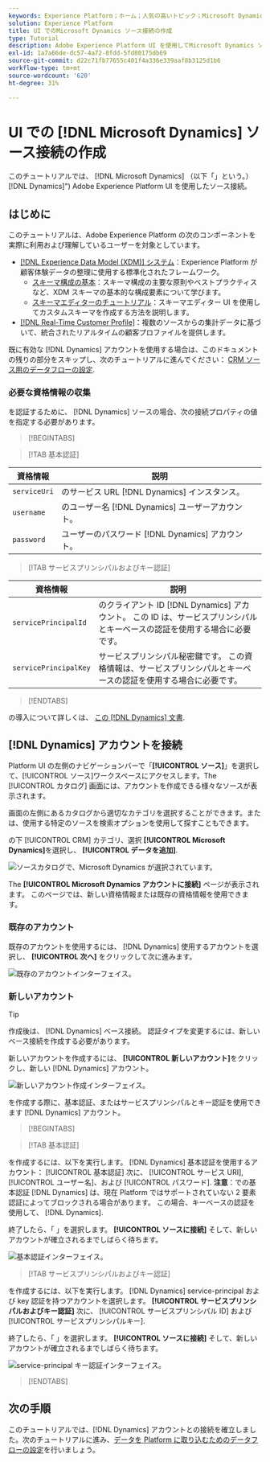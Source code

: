 ```yaml
---
keywords: Experience Platform；ホーム；人気の高いトピック；Microsoft Dynamics;microsoft dynamics;Dynamics;dynamics
solution: Experience Platform
title: UI でのMicrosoft Dynamics ソース接続の作成
type: Tutorial
description: Adobe Experience Platform UI を使用してMicrosoft Dynamics ソース接続を作成する方法を説明します。
exl-id: 1a7a66de-dc57-4a72-8fdd-5fd80175db69
source-git-commit: d22c71fb77655c401f4a336e339aaf8b3125d1b6
workflow-type: tm+mt
source-wordcount: '620'
ht-degree: 31%

---
```


# UI での [!DNL Microsoft Dynamics] ソース接続の作成

このチュートリアルでは、 [!DNL Microsoft Dynamics] （以下「」という。）[!DNL Dynamics]&quot;) Adobe Experience Platform UI を使用したソース接続。

## はじめに

このチュートリアルは、Adobe Experience Platform の次のコンポーネントを実際に利用および理解しているユーザーを対象としています。

* [[!DNL Experience Data Model (XDM)] システム](../../../../../xdm/home.md)：Experience Platform が顧客体験データの整理に使用する標準化されたフレームワーク。
   * [スキーマ構成の基本](../../../../../xdm/schema/composition.md)：スキーマ構成の主要な原則やベストプラクティスなど、XDM スキーマの基本的な構成要素について学びます。
   * [スキーマエディターのチュートリアル](../../../../../xdm/tutorials/create-schema-ui.md)：スキーマエディター UI を使用してカスタムスキーマを作成する方法を説明します。
* [[!DNL Real-Time Customer Profile]](../../../../../profile/home.md)：複数のソースからの集計データに基づいて、統合されたリアルタイムの顧客プロファイルを提供します。

既に有効な [!DNL Dynamics] アカウントを使用する場合は、このドキュメントの残りの部分をスキップし、次のチュートリアルに進んでください： [CRM ソース用のデータフローの設定](../../dataflow/crm.md).

### 必要な資格情報の収集

を認証するために、 [!DNL Dynamics] ソースの場合、次の接続プロパティの値を指定する必要があります。

>[!BEGINTABS]

>[!TAB 基本認証]

| 資格情報 | 説明 |
| --- | --- |
| `serviceUri` | のサービス URL [!DNL Dynamics] インスタンス。 |
| `username` | のユーザー名 [!DNL Dynamics] ユーザーアカウント。 |
| `password` | ユーザーのパスワード [!DNL Dynamics] アカウント。 |

>[!TAB サービスプリンシパルおよびキー認証]

| 資格情報 | 説明 |
| --- | --- |
| `servicePrincipalId` | のクライアント ID [!DNL Dynamics] アカウント。 この ID は、サービスプリンシパルとキーベースの認証を使用する場合に必要です。 |
| `servicePrincipalKey` | サービスプリンシパル秘密鍵です。 この資格情報は、サービスプリンシパルとキーベースの認証を使用する場合に必要です。 |

>[!ENDTABS]

の導入について詳しくは、 [この [!DNL Dynamics] 文書](https://docs.microsoft.com/en-us/powerapps/developer/common-data-service/authenticate-oauth).

## [!DNL Dynamics] アカウントを接続

Platform UI の左側のナビゲーションバーで「**[!UICONTROL ソース]**」を選択して、[!UICONTROL ソース]ワークスペースにアクセスします。The [!UICONTROL カタログ] 画面には、アカウントを作成できる様々なソースが表示されます。

画面の左側にあるカタログから適切なカテゴリを選択することができます。または、使用する特定のソースを検索オプションを使用して探すこともできます。

の下 [!UICONTROL CRM] カテゴリ、選択 **[!UICONTROL Microsoft Dynamics]**&#x200B;を選択し、 **[!UICONTROL データを追加]**.

![ソースカタログで、Microsoft Dynamics が選択されています。](../../../../images/tutorials/create/ms-dynamics/catalog.png)

The **[!UICONTROL Microsoft Dynamics アカウントに接続]** ページが表示されます。 このページでは、新しい資格情報または既存の資格情報を使用できます。

### 既存のアカウント

既存のアカウントを使用するには、 [!DNL Dynamics] 使用するアカウントを選択し、 **[!UICONTROL 次へ]** をクリックして次に進みます。

![既存のアカウントインターフェイス。](../../../../images/tutorials/create/ms-dynamics/existing.png)

### 新しいアカウント

>[!TIP]
>
>作成後は、 [!DNL Dynamics] ベース接続。 認証タイプを変更するには、新しいベース接続を作成する必要があります。

新しいアカウントを作成するには、 **[!UICONTROL 新しいアカウント]**&#x200B;をクリックし、新しい [!DNL Dynamics] アカウント。

![新しいアカウント作成インターフェイス。](../../../../images/tutorials/create/ms-dynamics/new.png)

を作成する際に、基本認証、またはサービスプリンシパルとキー認証を使用できます [!DNL Dynamics] アカウント。

>[!BEGINTABS]

>[!TAB 基本認証]

を作成するには、以下を実行します。 [!DNL Dynamics] 基本認証を使用するアカウント： [!UICONTROL 基本認証] 次に、 [!UICONTROL サービス URI], [!UICONTROL ユーザー名]、および [!UICONTROL パスワード]. **注意**：での基本認証 [!DNL Dynamics] は、現在 Platform ではサポートされていない 2 要素認証によってブロックされる場合があります。 この場合、キーベースの認証を使用して、 [!DNL Dynamics].

終了したら、「 」を選択します。 **[!UICONTROL ソースに接続]** そして、新しいアカウントが確立されるまでしばらく待ちます。

![基本認証インターフェイス。](../../../../images/tutorials/create/ms-dynamics/basic-authentication.png)

>[!TAB サービスプリンシパルおよびキー認証]

を作成するには、以下を実行します。 [!DNL Dynamics] service-principal および key 認証を持つアカウントを選択します。 **[!UICONTROL サービスプリンシパルおよびキー認証]** 次に、 [!UICONTROL サービスプリンシパル ID] および [!UICONTROL サービスプリンシパルキー].

終了したら、「 」を選択します。 **[!UICONTROL ソースに接続]** そして、新しいアカウントが確立されるまでしばらく待ちます。

![service-principal キー認証インターフェイス。](../../../../images/tutorials/create/ms-dynamics/service-principal.png)

>[!ENDTABS]

## 次の手順

このチュートリアルでは、[!DNL Dynamics] アカウントとの接続を確立しました。次のチュートリアルに進み、[データを Platform に取り込むためのデータフローの設定](../../dataflow/crm.md)を行いましょう。
